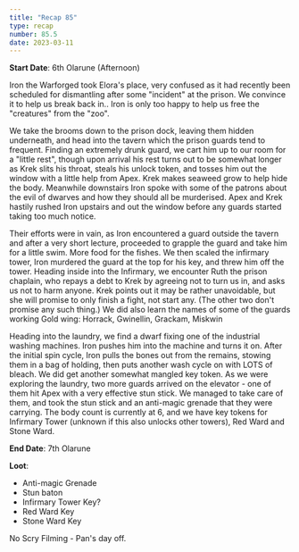 ```yaml
---
title: "Recap 85"
type: recap
number: 85.5
date: 2023-03-11
---
```


**Start Date**: 6th Olarune (Afternoon)

Iron the Warforged took Elora's place, very confused as it had recently been scheduled for dismantling after some "incident" at the prison. We convince it to help us break back in.. Iron is only too happy to help us free the "creatures" from the "zoo".

We take the brooms down to the prison dock, leaving them hidden underneath, and head into the tavern which the prison guards tend to frequent. Finding an extremely drunk guard, we cart him up to our room for a "little rest", though upon arrival his rest turns out to be somewhat longer as Krek slits his throat, steals his unlock token, and tosses him out the window with a little help from Apex. Krek makes seaweed grow to help hide the body. Meanwhile downstairs Iron spoke with some of the patrons about the evil of dwarves and how they should all be murderised. Apex and Krek hastily rushed Iron upstairs and out the window before any guards started taking too much notice.

Their efforts were in vain, as Iron encountered a guard outside the tavern and after a very short lecture, proceeded to grapple the guard and take him for a little swim. More food for the fishes. We then scaled the infirmary tower, Iron murdered the guard at the top for his key, and threw him off the tower.  Heading inside into the Infirmary, we encounter Ruth the prison chaplain, who repays a debt to Krek by agreeing not to turn us in, and asks us not to harm anyone. Krek points out it may be rather unavoidable, but she will promise to only finish a fight, not start any. (The other two don't promise any such thing.)  We did also learn the names of some of the guards working Gold wing: Horrack, Gwinellin, Grackam, Miskwin

Heading into the laundry, we find a dwarf fixing one of the industrial washing machines. Iron pushes him into the machine and turns it on. After the initial spin cycle, Iron pulls the bones out from the remains, stowing them in a bag of holding, then puts another wash cycle on with LOTS of bleach. We did get another somewhat mangled key token. As we were exploring the laundry, two more guards arrived on the elevator - one of them hit Apex with a very effective stun stick. We managed to take care of them, and took the stun stick and an anti-magic grenade that they were carrying.
The body count is currently at 6, and we have key tokens for Infirmary Tower (unknown if this also unlocks other towers), Red Ward and Stone Ward.

**End Date**:  7th Olarune

**Loot**:
- Anti-magic Grenade
- Stun baton
- Infirmary Tower Key?
- Red Ward Key
- Stone Ward Key

No Scry Filming - Pan's day off.
